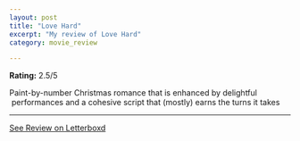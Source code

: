 ```yaml
---
layout: post
title: "Love Hard"
excerpt: "My review of Love Hard"
category: movie_review

---
```


**Rating:** 2.5/5

Paint-by-number Christmas romance that is enhanced by delightful  performances and a cohesive script that (mostly) earns the turns it takes

<hr>

[See Review on Letterboxd](https://boxd.it/2obvvN)
